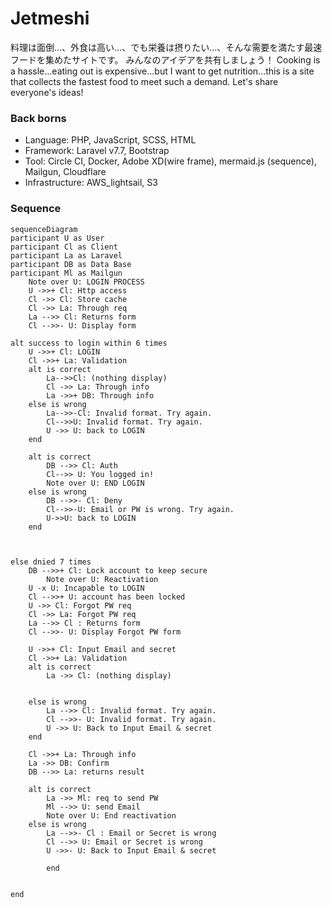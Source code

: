 # Jetmeshi
料理は面倒…、外食は高い…、でも栄養は摂りたい…、そんな需要を満たす最速フードを集めたサイトです。
みんなのアイデアを共有しましょう！
Cooking is a hassle...eating out is expensive...but I want to get nutrition...this is a site that collects the fastest food to meet such a demand.
Let's share everyone's ideas!

### Back borns
+ Language: PHP, JavaScript, SCSS, HTML
+ Framework: Laravel v7.7, Bootstrap
+ Tool: Circle CI, Docker, Adobe XD(wire frame), mermaid.js (sequence), Mailgun, Cloudflare
+ Infrastructure: AWS_lightsail, S3


### Sequence
```mermaid
sequenceDiagram
participant U as User
participant Cl as Client
participant La as Laravel
participant DB as Data Base
participant Ml as Mailgun
    Note over U: LOGIN PROCESS
    U ->>+ Cl: Http access
    Cl ->> Cl: Store cache
    Cl ->> La: Through req
    La -->> Cl: Returns form
    Cl -->>- U: Display form

alt success to login within 6 times
    U ->>+ Cl: LOGIN
    Cl ->>+ La: Validation
    alt is correct
        La-->>Cl: (nothing display)
        Cl ->> La: Through info
        La ->>+ DB: Through info
    else is wrong
        La-->>-Cl: Invalid format. Try again.
        Cl-->>U: Invalid format. Try again.
        U ->> U: back to LOGIN
    end

    alt is correct
        DB -->> Cl: Auth
        Cl-->> U: You logged in!
        Note over U: END LOGIN
    else is wrong
        DB -->>- Cl: Deny
        Cl-->>-U: Email or PW is wrong. Try again.
        U->>U: back to LOGIN
    end

    

else dnied 7 times
    DB -->>+ Cl: Lock account to keep secure
        Note over U: Reactivation
    U -x U: Incapable to LOGIN
    Cl -->>+ U: account has been locked
    U ->> Cl: Forgot PW req
    Cl ->> La: Forgot PW req
    La -->> Cl : Returns form
    Cl -->>- U: Display Forgot PW form
    
    U ->>+ Cl: Input Email and secret
    Cl ->>+ La: Validation
    alt is correct
        La ->> Cl: (nothing display)

        
    else is wrong
        La -->> Cl: Invalid format. Try again.
        Cl -->>- U: Invalid format. Try again.
        U ->> U: Back to Input Email & secret
    end
    
    Cl ->>+ La: Through info
    La ->> DB: Confirm
    DB -->> La: returns result

    alt is correct
        La ->> Ml: req to send PW
        Ml -->> U: send Email
        Note over U: End reactivation
    else is wrong
        La -->>- Cl : Email or Secret is wrong
        Cl -->> U: Email or Secret is wrong
        U ->>- U: Back to Input Email & secret
        
        end
    

end
```